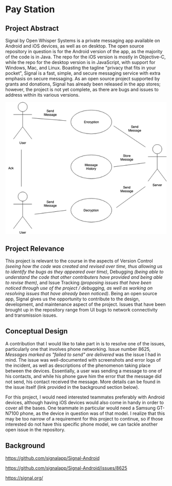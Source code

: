 # Pay Station

## Project Abstract
Signal by Open Whisper Systems is a private messaging app available on Android and iOS devices, as well as on desktop. The open source repository in question is for the Android version of the app, as the majority of the code is in Java. The repo for the iOS version is mostly in Objective-C, while the repo for the desktop version is in JavaScript, with support for Windows, Mac, and Linux. Boasting the tagline "privacy that fits in your pocket", Signal is a fast, simple, and secure messaging service with extra emphasis on secure messaging. As an open source project supported by grants and donations, Signal has already been released in the app stores; however, the project is not yet complete, as there are bugs and issues to address within its various versions.

![Use Case Image](JedCainglet_Signal.png)

## Project Relevance
This project is relevant to the course in the aspects of Version Control _(seeing how the code was created and revised over time, thus allowing us to identify the bugs as they appeared over time)_, Debugging _(being able to understand the code that other contributers have provided and being able to revise them)_, and Issue Tracking _(proposing issues that have been noticed through use of the project / debugging, as well as working on resolving issues that have already been noticed)_. Being an open source app, Signal gives us the opportunity to contribute to the design, development, and maintenance aspect of the project. Issues that have been brought up in the repository range from UI bugs to network connectivity and transmission issues. 

## Conceptual Design
A contribution that I would like to take part in is to resolve one of the issues, particularly one that involves phone networking. Issue number 8625, _Messages marked as "failed to send" are delivered_ was the issue I had in mind. The issue was well-documented with screenshots and error logs of the incident, as well as descriptions of the phenomenon taking place between the devices. Essentially, a user was sending a message to one of his contacts, and while his phone gave him the error that the message did not send, his contact received the message. More details can be found in the issue itself (link provided in the background section below).

For this project, I would need interested teammates preferably with Android devices, although having iOS devices would also come in handy in order to cover all the bases. One teammate in particular would need a Samsung GT-N7100 phone, as the device in question was of that model. I realize that this may be too narrow of a requirement for this project to continue, so if those interested do not have this specific phone model, we can tackle another open issue in the repository.

## Background
https://github.com/signalapp/Signal-Android

https://github.com/signalapp/Signal-Android/issues/8625

https://signal.org/
